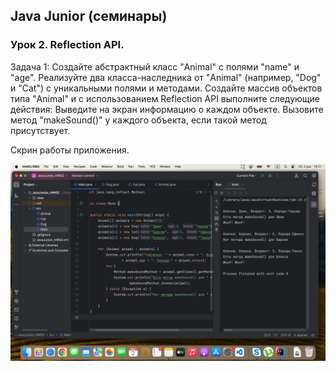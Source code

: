 ## Java Junior (семинары)

### Урок 2. Reflection API.

Задача 1:
Создайте абстрактный класс "Animal" с полями "name" и "age".
Реализуйте два класса-наследника от "Animal" (например, "Dog" и "Cat") с уникальными полями и методами.
Создайте массив объектов типа "Animal" и с использованием Reflection API выполните следующие действия:
Выведите на экран информацию о каждом объекте.
Вызовите метод "makeSound()" у каждого объекта, если такой метод присутствует.

Скрин работы приложения.


![1](https://github.com/PavelLogeiko/JavaJunior_HW02/blob/main/images/1.png)
